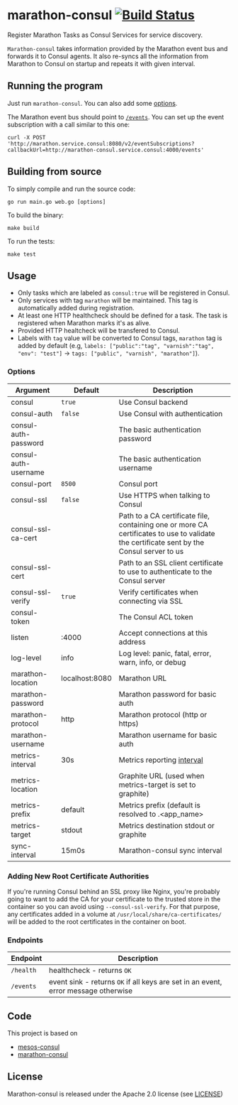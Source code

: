 # marathon-consul [![Build Status](https://travis-ci.org/allegro/marathon-consul.svg?branch=master)](https://travis-ci.org/allegro/marathon-consul)


Register Marathon Tasks as Consul Services for service discovery.

`Marathon-consul` takes information provided by the Marathon event bus and
forwards it to Consul agents. It also re-syncs all the information from Marathon 
to Consul on startup and repeats it with given interval.

## Running the program

Just run `marathon-consul`.
You can also add some [options](#options).

The Marathon event bus should point to [`/events`](#endpoints). You can
set up the event subscription with a call similar to this one:

```
curl -X POST 'http://marathon.service.consul:8080/v2/eventSubscriptions?callbackUrl=http://marathon-consul.service.consul:4000/events'
```

## Building from source

To simply compile and run the source code:

```
go run main.go web.go [options]
```

To build the binary:

```
make build
```

To run the tests:

```
make test
```


## Usage

- Only tasks which are labeled as `consul:true` will be registered in Consul.
- Only services with tag `marathon` will be maintained. This tag is automatically added during registration.
- At least one HTTP healthcheck should be defined for a task. The task is registered when Marathon marks it's as alive.
- Provided HTTP healtcheck will be transfered to Consul.
- Labels with `tag` value will be converted to Consul tags, `marathon` tag is added by default
 (e.g, `labels: ["public":"tag", "varnish":"tag", "env": "test"]` → `tags: ["public", "varnish", "marathon"]`).

### Options

Argument               | Default               | Description
-----------------------|-----------------------|------------------------------------------------------
consul                 | `true`                | Use Consul backend
consul-auth            | `false`               | Use Consul with authentication
consul-auth-password   |                       | The basic authentication password
consul-auth-username   |                       | The basic authentication username
consul-port            | `8500`                | Consul port
consul-ssl             | `false`               | Use HTTPS when talking to Consul
consul-ssl-ca-cert     |                       | Path to a CA certificate file, containing one or more CA certificates to use to validate the certificate sent by the Consul server to us
consul-ssl-cert        |                       | Path to an SSL client certificate to use to authenticate to the Consul server
consul-ssl-verify      | `true`                | Verify certificates when connecting via SSL
consul-token           |                       | The Consul ACL token
listen                 | :4000                 | Accept connections at this address
log-level              | info                  | Log level: panic, fatal, error, warn, info, or debug
marathon-location      | localhost:8080        | Marathon URL
marathon-password      |                       | Marathon password for basic auth
marathon-protocol      | http                  | Marathon protocol (http or https)
marathon-username      |                       | Marathon username for basic auth
metrics-interval       | 30s                   | Metrics reporting [interval](https://golang.org/pkg/time/#Duration)
metrics-location       |                       | Graphite URL (used when metrics-target is set to graphite)
metrics-prefix         | default               | Metrics prefix (default is resolved to <hostname>.<app_name>
metrics-target         | stdout                | Metrics destination stdout or graphite
sync-interval          | 15m0s                 | Marathon-consul sync interval


### Adding New Root Certificate Authorities

If you're running Consul behind an SSL proxy like Nginx, you're probably going
to want to add the CA for your certificate to the trusted store in the container
so you can avoid using `--consul-ssl-verify`. For that purpose, any certificates
added in a volume at `/usr/local/share/ca-certificates/` will be added to the
root certificates in the container on boot.

### Endpoints

Endpoint  | Description
----------|------------------------------------------------------------------------------------
`/health` | healthcheck - returns `OK`
`/events` | event sink - returns `OK` if all keys are set in an event, error message otherwise

## Code

This project is based on

* [mesos-consul](https://github.com/CiscoCloud/mesos-consul)
* [marathon-consul](https://github.com/CiscoCloud/marathon-consul)

## License

Marathon-consul is released under the Apache 2.0 license (see [LICENSE](LICENSE))
